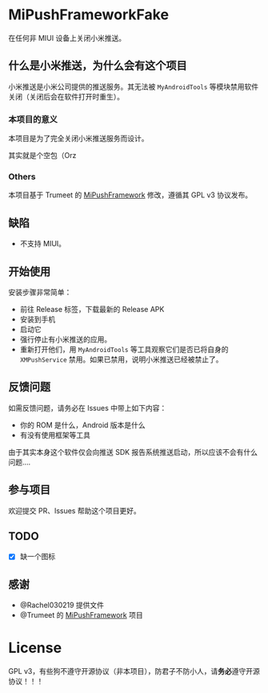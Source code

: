 # MiPushFrameworkFake

在任何非 MIUI 设备上关闭小米推送。


## 什么是小米推送，为什么会有这个项目

小米推送是小米公司提供的推送服务。其无法被  `MyAndroidTools` 等模块禁用软件关闭（关闭后会在软件打开时重生）。

### 本项目的意义

本项目是为了完全关闭小米推送服务而设计。

其实就是个空包（Orz



###  Others

本项目基于 Trumeet 的 [MiPushFramework](https://github.com/Trumeet/MiPushFramework) 修改，遵循其 GPL v3 协议发布。



## 缺陷

* 不支持 MIUI。


## 开始使用

安装步骤非常简单：

* 前往 Release 标签，下载最新的 Release APK
* 安装到手机
* 启动它
* 强行停止有小米推送的应用。
* 重新打开他们，用 `MyAndroidTools` 等工具观察它们是否已将自身的 `XMPushService` 禁用。如果已禁用，说明小米推送已经被禁止了。



## 反馈问题

如需反馈问题，请务必在 Issues 中带上如下内容：

* 你的 ROM 是什么，Android 版本是什么
* 有没有使用框架等工具

由于其实本身这个软件仅会向推送 SDK 报告系统推送启动，所以应该不会有什么问题....

## 参与项目

欢迎提交 PR、Issues 帮助这个项目更好。


## TODO

- [x] 缺一个图标

## 感谢

* @Rachel030219 提供文件
* @Trumeet 的 [MiPushFramework](https://github.com/Trumeet/MiPushFramework) 项目

# License

GPL v3，有些狗不遵守开源协议（非本项目），防君子不防小人，请**务必**遵守开源协议！！！
